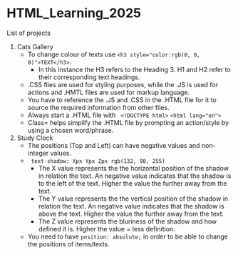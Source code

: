 # HTML_Learning_2025
List of projects
1. Cats Gallery
    - To change colour of texts use ```<h3 style="color:rgb(0, 0, 0)">TEXT</h3>```.
        - In this instance the H3 refers to the Heading 3. H1 and H2 refer to their corresponding text headings.
    - .CSS flies are used for styling purposes, while the .JS is used for actions and .HMTL files are used for markup language.
    - You have to reference the .JS and .CSS in the .HTML file for it to source the required information from other files.
    - Always start a .HTML file with
          ``` <!DOCTYPE html>```  ```<html lang="en">```
    - Class= helps simplify the .HTML file by prompting an action/style by using a chosen word/phrase.
2. Study Clock
    - The positions (Top and Left) can have negative values and non-integer values.
    - ``` text-shadow: Xpx Ypx Zpx rgb(132, 98, 255)``` 
        - The X value represents the the horizontal position of the shadow in relation the text. An negative value indicates that the shadow is to the left of the text. Higher the value the further away from the text.
        - The Y value represents the the vertical position of the shadow in relation the text. An negative value indicates that the shadow is above the text. Higher the value the further away from the text.
        - The Z value represents the bluriness of the shadow and how defined it is. Higher the value = less definition.
    - You need to have ```position: absolute;``` in order to be able to change the positions of items/texts.